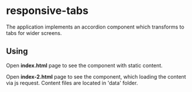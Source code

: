 # responsive-tabs

The application implements an accordion component which transforms to tabs for wider screens.

## Using
Open __index.html__ page to see the component with static content.

Open __index-2.html__ page to see the component, which loading the content via js request. Content files are located in 'data' folder.
